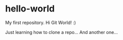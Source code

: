 # hello-world
My first repository.
Hi Git World! :)

Just learning how to clone a repo...
And another one...